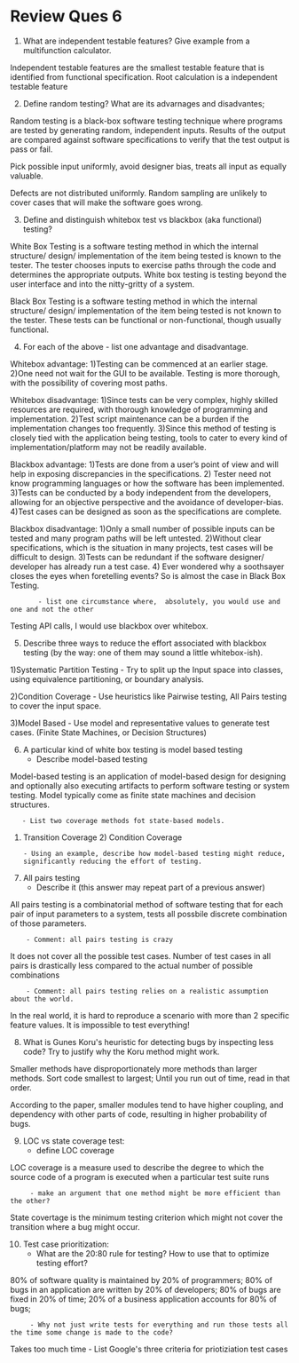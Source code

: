 # Review Ques 6

1.    What are independent testable features? Give example from a multifunction calculator.

Independent testable features are the smallest testable feature that is identified from functional specification. Root calculation is a independent testable feature


2.    Define random testing? What are its advarnages and disadvantes;

Random testing is a black-box software testing technique where programs are tested by generating random, independent inputs. Results of the output are compared against software specifications to verify that the test output is pass or fail.

Pick possible input uniformly, avoid designer bias, treats all input as equally valuable.

Defects are not distributed uniformly. Random sampling are unlikely to cover cases that will make the software goes wrong.


3.    Define and distinguish whitebox test vs blackbox (aka functional) testing?

White Box Testing is a software testing method in which the internal structure/ design/ implementation of the item being tested is known to the tester. The tester chooses inputs to exercise paths through the code and determines the appropriate outputs. White box testing is testing beyond the user interface and into the nitty-gritty of a system.

Black Box Testing is a software testing method in which the internal structure/ design/ implementation of the item being tested is not known to the tester. These tests can be functional or non-functional, though usually functional.


4.    For each of the above
           - list one advantage and disadvantage.

Whitebox advantage: 1)Testing can be commenced at an earlier stage. 2)One need not wait for the GUI to be available.
Testing is more thorough, with the possibility of covering most paths.

Whitebox disadvantage: 1)Since tests can be very complex, highly skilled resources are required, with thorough knowledge of programming and implementation. 2)Test script maintenance can be a burden if the implementation changes too frequently. 3)Since this method of testing is closely tied with the application being testing, tools to cater to every kind of implementation/platform may not be readily available.

Blackbox advantage: 1)Tests are done from a user’s point of view and will help in exposing discrepancies in the specifications. 2) Tester need not know programming languages or how the software has been implemented. 3)Tests can be conducted by a body independent from the developers, allowing for an objective perspective and the avoidance of developer-bias. 4)Test cases can be designed as soon as the specifications are complete.

Blackbox disadvantage: 1)Only a small number of possible inputs can be tested and many program paths will be left untested. 2)Without clear specifications, which is the situation in many projects, test cases will be difficult to design. 3)Tests can be redundant if the software designer/ developer has already run a test case. 4) Ever wondered why a soothsayer closes the eyes when foretelling events? So is almost the case in Black Box Testing.


           - list one circumstance where,  absolutely, you would use and one and not the other

Testing API calls, I would use blackbox over whitebox.

5.    Describe three ways to reduce the effort associated with blackbox testing (by the way: one of them may sound
      a little whitebox-ish).

1)Systematic Partition Testing - Try to split up the Input space into classes, using equivalence partitioning, or boundary analysis. 

2)Condition Coverage - Use heuristics like Pairwise testing, All Pairs testing to cover the input space. 

3)Model Based - Use model and representative values to generate test cases. (Finite State Machines, or Decision Structures) 


6.    A particular kind of white box testing is model based testing
       - Describe model-based testing

Model-based testing is an application of model-based design for designing and optionally also executing artifacts to perform software testing or system testing. Model typically come as finite state machines and decision structures.


       - List two coverage methods fot state-based models.

1) Transition Coverage 2) Condition Coverage


       - Using an example, describe how model-based testing might reduce, significantly reducing the effort of testing.



7.    All pairs testing
        - Describe it (this answer may repeat part of a previous answer)

All pairs testing is a combinatorial method of software testing that for each pair of input parameters to a system, tests all possbile discrete combination of those parameters.

        - Comment: all pairs testing is crazy

It does not cover all the possible test cases.  Number of test cases in all pairs is drastically less compared to the actual number of possible combinations

        - Comment: all pairs testing relies on a realistic assumption about the world.

In the real world, it is hard to reproduce a scenario with more than 2 specific feature values. It is impossible to test everything! 

8.    What is Gunes Koru's heuristic for detecting bugs by inspecting less code? Try to justify why the Koru method might work.

Smaller methods have disproportionately more methods than larger methods.
Sort code smallest to largest; Until you run out of time, read in that order.

According to the paper, smaller modules tend to have higher coupling, and dependency with other parts of code, resulting in higher probability of bugs. 

9.    LOC vs state coverage test: 
         - define LOC coverage

LOC coverage is a measure used to describe the degree to which the source code of a program is executed when a particular test suite runs

         - make an argument that one method might be more efficient than the other?

State covertage is the minimum testing criterion which might not cover the transition where a bug might occur.

10.   Test case prioritization:
         - What are the 20:80 rule for testing? How to use that to optimize testing effort?

80% of software quality is maintained by 20% of programmers;
80% of bugs in an application are written by 20% of developers;
80% of bugs are fixed in 20% of time;
20% of a business application accounts for 80% of bugs;



         - Why not just write tests for everything and run those tests all the time some change is made to the code?

Takes too much time
         - List Google's three criteria for priotiziation test cases


